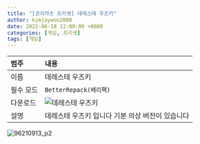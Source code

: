 ```yaml
---
title: "[코이카츠 프리셋] 데레스테 우즈키"
author: kimjaywon2000
date: 2022-06-18 12:00:00 +0800
categories: [게임, 프리셋]
tags: [게임]
---
```


| 범주             | 내용            |
|:----------------|:---------------|
| 이름             | 데레스테 우즈키  |
| 필수 모드         | `BetterRepack(베리팩)`       |
| 다운로드          | ![데레스테 우즈키](https://user-images.githubusercontent.com/76558033/175761158-8f130fd1-f9f3-4ef4-aba3-f8e405918c14.png) |
| 설명             | 데레스테 우즈키 입니다 기본 의상 버전이 있습니다   |

![96210913_p2](https://user-images.githubusercontent.com/76558033/175283992-82c539f0-fd68-4916-b1b9-116704898afe.png)
